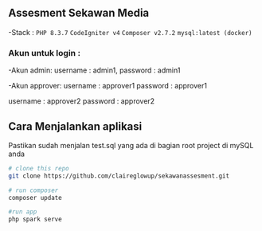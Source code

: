 <!-- @format -->

## Assesment Sekawan Media

-Stack :
`PHP 8.3.7`
`CodeIgniter v4`
`Composer v2.7.2`
`mysql:latest (docker)`

### Akun untuk login :

-Akun admin:
username : admin1,
password : admin1

-Akun approver:
username : approver1
password : approver1

username : approver2
password : approver2

## Cara Menjalankan aplikasi

Pastikan sudah menjalan test.sql yang ada di bagian root project di mySQL anda

```bash
# clone this repo
git clone https://github.com/claireglowup/sekawanassesment.git

# run composer
composer update

#run app
php spark serve

```
